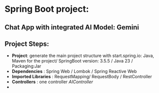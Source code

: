 # Spring Boot project:
## Chat App with integrated AI Model: Gemini

## Project Steps:

- **Project**: generate the main project structure with start.spring.io: Java, Maven for the project/ SpringBoot version: 3.5.5 / Java 23 / Packaging:Jar
- **Dependencies** : Spring Web / Lombok / Spring Reactive Web
- **Imported Libraries** : RequestMapping/ RequestBody / RestController
- **Controllers** : one controller *AIController* 
- 